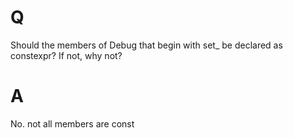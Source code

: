 # Q
Should the members of Debug that begin with set_ be
declared as constexpr? If not, why not?

# A
No. not all members are const